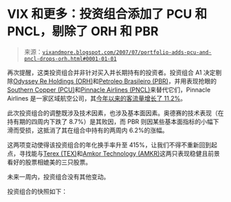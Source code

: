 <!--yml

分类：未分类

日期：2024-05-18 19:06:16

-->

# VIX 和更多：投资组合添加了 PCU 和 PNCL，剔除了 ORH 和 PBR

> 来源：[`vixandmore.blogspot.com/2007/07/portfolio-adds-pcu-and-pncl-drops-orh.html#0001-01-01`](http://vixandmore.blogspot.com/2007/07/portfolio-adds-pcu-and-pncl-drops-orh.html#0001-01-01)

再次提醒，这类投资组合并非针对买入并长期持有的投资者。投资组合 A1 决定剔除[Odyssey Re Holdings (ORH)](http://finance.google.com/finance?q=orh&hl=en)和[Petroleo Brasileiro (PBR)](http://finance.google.com/finance?q=pbr&hl=en)，并用表现抢眼的[Southern Copper (PCU)](http://finance.google.com/finance?q=pcu&hl=en)和[Pinnacle Airlines (PNCL)](http://finance.google.com/finance?q=pncl&hl=en)来替代它们，Pinnacle Airlines 是一家区域航空公司，其[今年以来的客流量增长了 11.2%](http://money.cnn.com/news/newsfeeds/articles/marketwire/0275487.htm)。

此次投资组合的调整既涉及技术因素，也涉及基本面因素。奥德赛的技术表现（在持有期的四周内下跌了 8.7%）是其败因，而 PBR 则因某些基本面指标的小幅下滑而受损，这抵消了其在组合中持有的两周内 6.2%的涨幅。

这两项变动使得该投资组合的年化换手率升至 415%，让我们不得不重新回到起点，寻找能与[Terex (TEX)](http://finance.google.com/finance?q=tex&hl=en)和[Amkor Technology (AMKR)](http://finance.google.com/finance?q=amkr&hl=en)这两只表现稳健且前景看好的股票相媲美的三只股票。

未来一周内，投资组合没有其他变动。

投资组合的快照如下：
